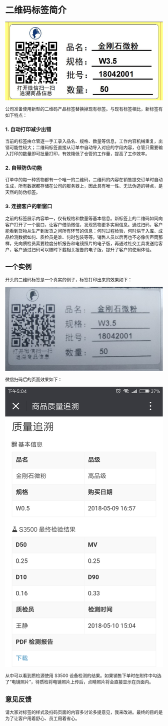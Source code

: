 # 二维码标签简介

![新型二维码产品标签](images/qrcode-e.jpg)

公司准备使用新型的二维码产品标签替换掉现有标签。与现有标签相比，新标签有如下特点：

### 1. 自动打印减少出错

当前的标签由仓管逐一手工录入品名、规格、数量等信息，工作内容机械重复，出错可能性较大；二维码标签直接从订单中自动导入对应的字段内容，仓管只需要输入打印的数量即可批量打印，有效降低了仓管的工作量，提高了工作效率。

### 2. 自带防伪功能

订单中的每一种货物都有一个唯一的二维码，二维码的内容在销售提交订单时自动生成，所有数据都存储在公司的服务器上，因此具有唯一性、无法伪造的特点，是天然的防伪标签。

### 3. 连接客户的新窗口

之前的标签展示内容单一，仅有规格和数量等基本信息。新标签上的二维码如同向客户打开了一个窗口，让客户借助微信，发现货物更多实用信息。通过扫码，客户能看到货物从生产到发货之间所有环节的信息：何时过程检验，何时烘干入库、成品检测数据如何、质检员是谁、何时包装等等。销售人员以后再也不必像传声筒那样，先向质检员索要粒度分析报告和电镜照片的电子版，再通过社交工具发送给客户，客户通过扫码可以随时下载相关报告的电子版，提升了客户的使用体验。


## 一个实例

开头的二维码标签是一个真实的例子，标签打印出来的效果如下：

![](images/qrcode-label-real.jpg)

微信扫码后的页面效果如下：

![新型二维码产品标签](images/qrcode-label-live-demo.png)

从中可以看到质检源使用 S3500 设备检测的结果。如果销售下单时在附件中勾选了“电镜照片”，待质检将电镜照片上传后，点睛照片将会直接显示在页面内。

## 意见反馈

请大家对标签的样式及扫码页面的内容多讨论多提意见，我来改进。最终的目的是为了让客户用着舒心、员工用着省心。
